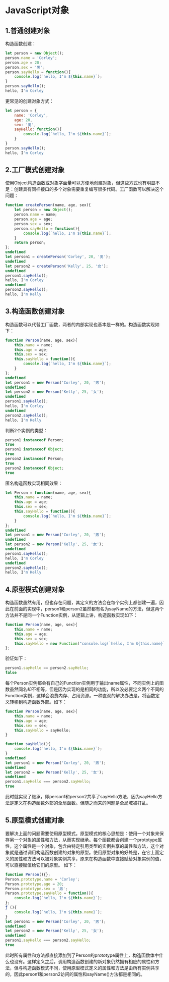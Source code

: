# JavaScript对象
## 1.普通创建对象
构造函数创建：
```JavaScript
let person = new Object();
person.name = 'Corley';
person.age = 20;
person.sex = '男';
person.sayHello = function(){
    console.log(`hello, I'm ${this.name}`);
}
person.sayHello();
hello, I'm Corley
```

更常见的创建对象方式：
```JavaScript
let person = {
    name: 'Corley',
    age: 20,
    sex: '男',
    sayHello: function(){
        console.log(`hello, I'm ${this.name}`);
    }
}
person.sayHello();
hello, I'm Corley
```

## 2.工厂模式创建对象
使用Object构造函数或对象字面量可以方便地创建对象，但这些方式也有明显不足：创建具有同样接口的多个对象需要重复编写很多代码。工厂函数可以解决这个问题：
```JavaScript
function createPerson(name, age, sex){
    let person = new Object();
    person.name = name;
    person.age = age;
    person.sex = sex;
    person.sayHello = function(){
        console.log(`hello, I'm ${this.name}`);
    }
    return person;
};
undefined
let person1 = createPerson('Corley', 20, '男');
undefined
let person2 = createPerson('Kelly', 25, '女');
undefined
person1.sayHello();
hello, I'm Corley
undefined
person2.sayHello();
hello, I'm Kelly
```

## 3.构造函数创建对象
构造函数可以代替工厂函数，两者的内部实现也基本是一样的。构造函数实现如下：
```JavaScript
function Person(name, age, sex){
    this.name = name;
    this.age = age;
    this.sex = sex;
    this.sayHello = function(){
        console.log(`hello, I'm ${this.name}`);
    }
};
undefined
let person1 = new Person('Corley', 20, '男');
undefined
let person2 = new Person('Kelly', 25, '女');
undefined
person1.sayHello();
hello, I'm Corley
undefined
person2.sayHello();
hello, I'm Kelly
```

判断2个实例的类型：
```JavaScript
person1 instanceof Person;
true
person1 instanceof Object;
true
person2 instanceof Person;
true
person2 instanceof Object;
true
```

匿名构造函数实现相同效果：
```JavaScript
let Person = function(name, age, sex){
    this.name = name;
    this.age = age;
    this.sex = sex;
    this.sayHello = function(){
        console.log(`hello, I'm ${this.name}`);
    }
};
undefined
let person1 = new Person('Corley', 20, '男');
undefined
let person2 = new Person('Kelly', 25, '女');
undefined
person1.sayHello();
hello, I'm Corley
undefined
person2.sayHello();
hello, I'm Kelly
```

## 4.原型模式创建对象
构造函数虽然有用，但也存在问题，其定义的方法会在每个实例上都创建一遍，因此在前面的实现中，person1和person2虽然都有名为sayName的方法，但这两个方法并不是同一个Function实例，从逻辑上讲，构造函数实现如下：
```JavaScript
function Person(name, age, sex){
    this.name = name;
    this.age = age;
    this.sex = sex;
    this.sayHello = new Function("console.log(`hello, I'm ${this.name}`);");
};
```

验证如下：
```JavaScript
person1.sayHello == person2.sayHello;
false
```

每个Person实例都会有自己的Function实例用于输出name属性，不同实例上的函数虽然同名却不相等，但是因为实现的是相同的功能，所以没必要定义两个不同的Function实例，这样会浪费内存、占用资源。一种直观的解决办法是，将函数定义转移到构造函数外部。如下：
```JavaScript
function Person(name, age, sex){
    this.name = name;
    this.age = age;
    this.sex = sex;
    this.sayHello = sayHello;
}

function sayHello(){
    console.log(`hello, I'm ${this.name}`);
}
undefined
let person1 = new Person('Corley', 20, '男');
undefined
let person2 = new Person('Kelly', 25, '女');
undefined
person1.sayHello === person2.sayHello;
true
```

此时就实现了继承，即person1和person2共享了sayHello方法，因为sayHello方法是定义在构造函数外部的全局函数。但随之而来的问题是全局域被打乱。

## 5.原型模式创建对象
要解决上面的问题需要使用原型模式。原型模式的核心思想是：使用一个对象来保存另一个对象的属性和方法，从而实现继承。每个函数都会创建一个prototype属性，这个属性是一个对象，包含由特定引用类型的实例共享的属性和方法，这个对象就是通过调用构造函数创建的对象的原型。使用原型对象的好处是，在它上面定义的属性和方法可以被对象实例共享，原来在构造函数中直接赋给对象实例的值，可以直接赋值给它们的原型。
如下：
```JavaScript
function Person(){};
Person.prototype.name = 'Corley';
Person.prototype.age = 20;
Person.prototype.sex = '男';
Person.prototype.sayHello = function(){
    console.log(`hello, I'm ${this.name}`);
};
ƒ (){
    console.log(`hello, I'm ${this.name}`);
}
let person1 = new Person('Corley', 20, '男');
undefined
let person2 = new Person('Kelly', 25, '女');
undefined
person1.sayHello === person2.sayHello;
true
```

此时所有属性和方法都直接添加到了Person的prototype属性上，构造函数体中什么也没有。这样定义之后，调用构造函数创建的新对象仍然拥有相应的属性和方法，但与构造函数模式不同，使用原型模式定义的属性和方法是由所有实例共享的，因此person1和person2访问的属性和sayName()方法都是相同的。